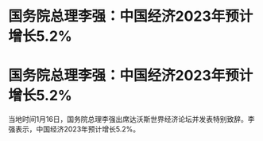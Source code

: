 # 国务院总理李强：中国经济2023年预计增长5.2%

# 国务院总理李强：中国经济2023年预计增长5.2%

当地时间1月16日，国务院总理李强出席达沃斯世界经济论坛并发表特别致辞。李强表示，中国经济2023年预计增长5.2%。


